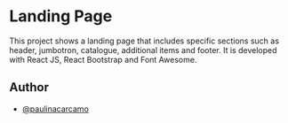 # Landing Page

This project shows a landing page that includes specific sections such as header, jumbotron, catalogue, additional items and footer. It is developed with React JS, React Bootstrap and Font Awesome.

## Author

- [@paulinacarcamo](https://github.com/PaulinaCarcamo)


